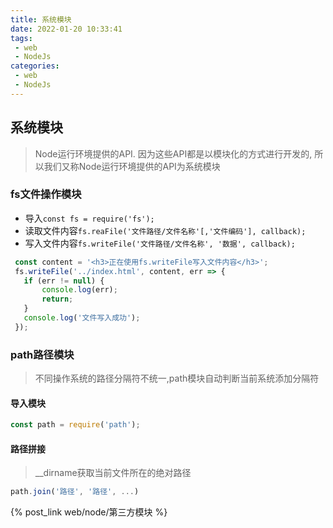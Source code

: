 ```yaml
---
title: 系统模块
date: 2022-01-20 10:33:41
tags:
 - web
 - NodeJs
categories:
 - web
 - NodeJs
---
```


## 系统模块

> Node运行环境提供的API. 因为这些API都是以模块化的方式进行开发的, 所以我们又称Node运行环境提供的API为系统模块

### fs文件操作模块

+ 导入`const fs = require('fs');`
+ 读取文件内容`fs.reaFile('文件路径/文件名称'[,'文件编码'], callback);`
+ 写入文件内容`fs.writeFile('文件路径/文件名称', '数据', callback);`

```js
 const content = '<h3>正在使用fs.writeFile写入文件内容</h3>';
 fs.writeFile('../index.html', content, err => {
   if (err != null) { 
       console.log(err);
       return;
   }
   console.log('文件写入成功');
 });

```



### path路径模块

> 不同操作系统的路径分隔符不统一,path模块自动判断当前系统添加分隔符

#### 导入模块

```js
const path = require('path');
```

#### 路径拼接

> __dirname获取当前文件所在的绝对路径

```js
path.join('路径', '路径', ...)
```



{% post_link web/node/第三方模块 %}



